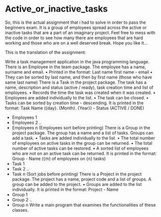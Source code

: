 # Active_or_inactive_tasks
So, this is the actual assignment that i had to solve in order to pass the beginners exam.
It is a group of employees spread across the active or inactive tasks that are a part of an imaginary project.
Feel free to mess with the code in order to see how many there are employees that are hard working and those who are on a well deserved break.
Hope you like it...

This is the translation of the assignment:

Write a task management application in the java programming language.
There is an Employee in the team package. The employee has a name, surname and email.
• Printed in the format:
Last name first name - email
• They can be sorted by last name, and then by first name (those who have
same last name)
There is a Task in the project package. The task has a name, description and status (active /
ready), task creation time and list of employees.
• Records the time the task was created when it was created.
• Employees are added individually to the list.
• The task can be closed.
• Tasks can be sorted by creation time - descending.
It is printed in the format:
Task Name ({day}. {Month}. {Year}) - Status (ACTIVE / DONE)
- Employees 1
- Employees 2
..
- Employees n
(Employees sort before printing)
There is a Group in the project package. The group has a name and a list of tasks. Groups can
add a task.
• Tasks are added individually to the list.
• The total number of employees on active tasks in the group can be returned.
• The total number of active tasks can be restored.
• A sorted list of employees who are not on an active task can be returned.
It is printed in the format:
Group - Name ({m} of employees on {n} tasks)
- Task 1
- Task 2
..
- Task n
(Sort jobs before printing)
There is a Project in the project package. The project has a name, project code and a list of groups.
A group can be added to the project.
• Groups are added to the list individually.
It is printed in the format:
Project - Name
- Group 1
- Group 2
..
- Group n
Write a main program that examines the functionalities of these classes.
